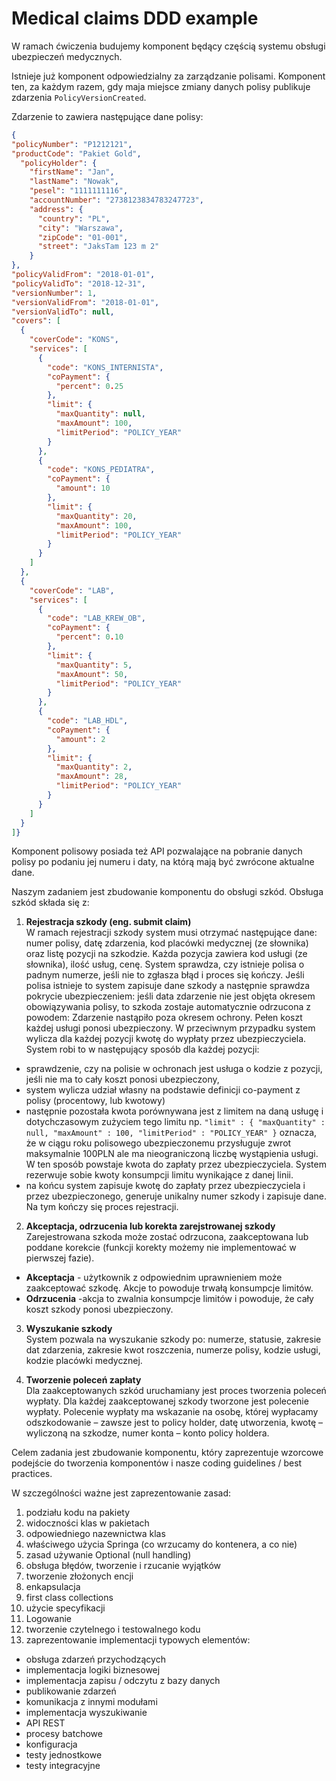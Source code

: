 # Medical claims DDD example

W ramach ćwiczenia budujemy komponent będący częścią systemu obsługi ubezpieczeń medycznych. 

Istnieje już komponent odpowiedzialny za zarządzanie polisami. Komponent ten, za każdym razem, gdy maja miejsce zmiany danych polisy publikuje zdarzenia ```PolicyVersionCreated```.

Zdarzenie to zawiera następujące dane polisy:

```json
{
"policyNumber": "P1212121",
"productCode": "Pakiet Gold",
  "policyHolder": {
    "firstName": "Jan",
    "lastName": "Nowak",
    "pesel": "1111111116",
    "accountNumber": "2738123834783247723",
    "address": {
      "country": "PL",
      "city": "Warszawa",
      "zipCode": "01-001",
      "street": "JaksTam 123 m 2"
    }
},
"policyValidFrom": "2018-01-01",
"policyValidTo": "2018-12-31",
"versionNumber": 1,
"versionValidFrom": "2018-01-01",
"versionValidTo": null,
"covers": [
  {
    "coverCode": "KONS",
    "services": [
      {
        "code": "KONS_INTERNISTA",
        "coPayment": {
          "percent": 0.25
        },
        "limit": {
          "maxQuantity": null,
          "maxAmount": 100,
          "limitPeriod": "POLICY_YEAR"
        }
      },
      {
        "code": "KONS_PEDIATRA",
        "coPayment": {
          "amount": 10
        },
        "limit": {
          "maxQuantity": 20,
          "maxAmount": 100,
          "limitPeriod": "POLICY_YEAR"
        }
      }
    ]
  },
  {
    "coverCode": "LAB",
    "services": [
      {
        "code": "LAB_KREW_OB",
        "coPayment": {
          "percent": 0.10
        },
        "limit": {
          "maxQuantity": 5,
          "maxAmount": 50,
          "limitPeriod": "POLICY_YEAR"
        }
      },
      {
        "code": "LAB_HDL",
        "coPayment": {
          "amount": 2
        },
        "limit": {
          "maxQuantity": 2,
          "maxAmount": 28,
          "limitPeriod": "POLICY_YEAR"
        }
      }
    ]
  }
]}
```

Komponent polisowy posiada też API pozwalające na pobranie danych polisy po podaniu jej numeru i daty, na którą mają być zwrócone aktualne dane.

Naszym zadaniem jest zbudowanie komponentu do obsługi szkód.
Obsługa szkód składa się z:

1. **Rejestracja szkody (eng. submit claim)** \
W ramach rejestracji szkody system musi otrzymać następujące dane: numer polisy, datę zdarzenia, kod placówki medycznej (ze słownika) oraz listę pozycji na szkodzie. Każda pozycja zawiera kod usługi (ze słownika), ilość usług, cenę. System sprawdza, czy istnieje polisa o padnym numerze, jeśli nie to zgłasza błąd i proces się kończy.
Jeśli polisa istnieje to system zapisuje dane szkody a następnie sprawdza pokrycie ubezpieczeniem: jeśli data zdarzenie nie jest objęta okresem obowiązywania polisy, to szkoda zostaje automatycznie odrzucona z powodem: Zdarzenie nastąpiło poza okresem ochrony. Pełen koszt każdej usługi ponosi ubezpieczony. W przeciwnym przypadku system wylicza dla każdej pozycji kwotę do wypłaty przez ubezpieczyciela. System robi to w następujący sposób dla każdej pozycji:

- sprawdzenie, czy na polisie w ochronach jest usługa o kodzie z pozycji, jeśli nie ma to cały koszt ponosi ubezpieczony,
- system wylicza udział własny na podstawie definicji co-payment z polisy (procentowy, lub kwotowy)
- następnie pozostała kwota porównywana jest z limitem na daną usługę i dotychczasowym zużyciem tego limitu np. ```"limit" : { "maxQuantity" : null, "maxAmount" : 100, "limitPeriod" : "POLICY_YEAR" }``` oznacza, że w ciągu roku polisowego ubezpieczonemu przysługuje zwrot maksymalnie 100PLN ale ma nieograniczoną liczbę wystąpienia usługi. W ten sposób powstaje kwota do zapłaty przez ubezpieczyciela. System rezerwuje sobie kwoty konsumpcji limitu wynikające z danej linii.
- na końcu system zapisuje kwotę do zapłaty przez ubezpieczyciela i przez ubezpieczonego, generuje unikalny numer szkody i zapisuje dane. Na tym kończy się proces rejestracji.

2. **Akceptacja, odrzucenia lub korekta zarejstrowanej szkody** \
Zarejestrowana szkoda może zostać odrzucona, zaakceptowana lub poddane korekcie (funkcji korekty możemy nie implementować w pierwszej fazie).

- **Akceptacja** - użytkownik z odpowiednim uprawnieniem może zaakceptować szkodę. Akcje to powoduje trwałą konsumpcje limitów.
- **Odrzucenia** -akcja to zwalnia konsumpcje limitów i powoduje, że cały koszt szkody ponosi ubezpieczony.

3. **Wyszukanie szkody** \
System pozwala na wyszukanie szkody po: numerze, statusie, zakresie dat zdarzenia, zakresie kwot roszczenia, numerze polisy, kodzie usługi, kodzie placówki medycznej.

4. **Tworzenie poleceń zapłaty** \
Dla zaakceptowanych szkód uruchamiany jest proces tworzenia poleceń wypłaty. Dla każdej zaakceptowanej szkody tworzone jest polecenie wypłaty. Polecenie wypłaty ma wskazanie na osobę, której wypłacamy odszkodowanie – zawsze jest to policy holder, datę utworzenia, kwotę – wyliczoną na szkodze, numer konta – konto policy holdera.

Celem zadania jest zbudowanie komponentu, który zaprezentuje wzorcowe podejście do tworzenia komponentów  i nasze coding guidelines / best practices.

W szczególności ważne jest zaprezentowanie zasad:
1) podziału kodu na pakiety
2) widoczności klas w pakietach
3) odpowiedniego nazewnictwa klas
4) właściwego użycia Springa (co wrzucamy do kontenera, a co nie)
5) zasad używanie Optional (null handling)
6) obsługa błędów, tworzenie i rzucanie wyjątków
7) tworzenie złożonych encji
8) enkapsulacja
9) first class collections
10) użycie specyfikacji
11) Logowanie
12) tworzenie czytelnego i testowalnego kodu
13) zaprezentowanie implementacji typowych elementów:

- obsługa zdarzeń przychodzących
- implementacja logiki biznesowej
- implementacja zapisu / odczytu z bazy danych
- publikowanie zdarzeń
- komunikacja z innymi modułami
- implementacja wyszukiwanie
- API REST
- procesy batchowe
- konfiguracja
- testy jednostkowe
- testy integracyjne